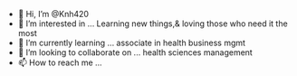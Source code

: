 - 👋 Hi, I’m @Knh420
- 👀 I’m interested in ... Learning new things,& loving those who need it the most 
- 🌱 I’m currently learning ... associate in health business mgmt
- 💞️ I’m looking to collaborate on ... health sciences management 
- 📫 How to reach me ...<!--- Kristin.Hefner6@Student.Ctuonline.edu 
Knh420/Knh420 is a ✨ special ✨ repository because its `README.md` (this file) appears on your GitHub profile.
You can click the Preview link to take a look at your changes.
--->

